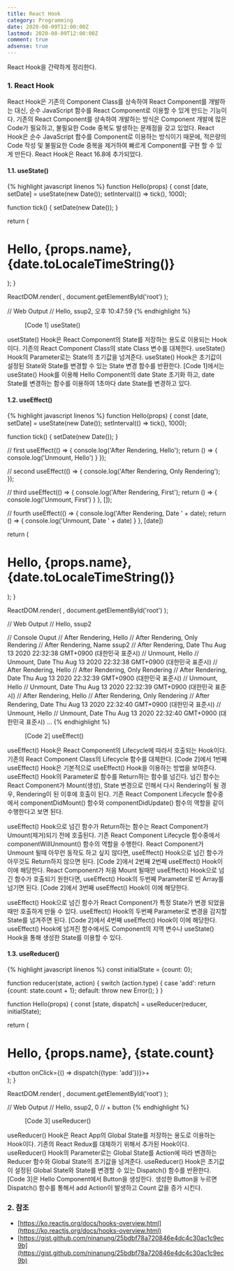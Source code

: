 ```yaml
---
title: React Hook
category: Programming
date: 2020-08-09T12:00:00Z
lastmod: 2020-08-09T12:00:00Z
comment: true
adsense: true
---
```


React Hook을 간략하게 정리한다.

### 1. React Hook

React Hook은 기존의 Component Class를 상속하여 React Component를 개발하는 대신, 순수 JavaScript 함수를 React Component로 이용할 수 있게 만드는 기능이다. 기존의 React Component를 상속하여 개발하는 방식은 Component 개발에 많은 Code가 필요하고, 불필요한 Code 중복도 발생하는 문제점을 갖고 있었다. React Hook은 순수 JavaScript 함수를 Component로 이용하는 방식이기 때문에, 적은량의 Code 작성 및 불필요한 Code 중복을 제거하여 빠르게 Component를 구현 할 수 있게 만든다. React Hook은 React 16.8에 추가되었다.

#### 1.1. useState()

{% highlight javascript linenos %}
function Hello(props) {
  const [date, setDate] = useState(new Date());
  setInterval(() => tick(), 1000);

  function tick() {
    setDate(new Date());
  }

  return (
    <div>
      <h1>Hello, {props.name}, {date.toLocaleTimeString()}</h1>
    </div>
  );
}

ReactDOM.render(
  <Hello name='ssup2' />,
  document.getElementById('root')
);

// Web Output
// Hello, ssup2, 오후 10:47:59
{% endhighlight %}
<figure>
<figcaption class="caption">[Code 1] useState()</figcaption>
</figure>

usetState() Hook은 React Component의 State를 저장하는 용도로 이용되는 Hook이다. 기존의 React Component Class의 state Class 변수를 대체한다. useState() Hook의 Parameter로는 State의 초기값을 넘겨준다. useState() Hook은 초기값이 설정된 State와 State를 변경할 수 있는 State 변경 함수를 반환한다. [Code 1]에서는 useState() Hook를 이용해 Hello Component의 date State 초기화 하고, date State를 변경하는 함수를 이용하여 1초마다 date State를 변경하고 있다.

#### 1.2. useEffect()

{% highlight javascript linenos %}
function Hello(props) {
  const [date, setDate] = useState(new Date());
  setInterval(() => tick(), 1000);

  function tick() {
    setDate(new Date());
  }

  // first 
  useEffect(() => {
    console.log('After Rendering, Hello');
    return () => {
      console.log('Unmount, Hello')
    }
  });

  // second
  useEffect(() => {
    console.log('After Rendering, Only Rendering');
  });

  // third
  useEffect(() => {
    console.log('After Rendering, First');
    return () => {
      console.log('Unmount, First')
    }
  }, []);

  // fourth
  useEffect(() => {
    console.log('After Rendering, Date ' + date);
    return () => {
      console.log('Unmount, Date ' + date)
    }
  }, [date])

  return (
    <div>
      <h1>Hello, {props.name}, {date.toLocaleTimeString()}</h1>
    </div>
  );
}

ReactDOM.render(
  <Hello name='ssup2' />,
  document.getElementById('root')
);

// Web Output
// Hello, ssup2

// Console Ouput
// After Rendering, Hello
// After Rendering, Only Rendering
// After Rendering, Name ssup2
// After Rendering, Date Thu Aug 13 2020 22:32:38 GMT+0900 (대한민국 표준시)
// Unmount, Hello
// Unmount, Date Thu Aug 13 2020 22:32:38 GMT+0900 (대한민국 표준시)
// After Rendering, Hello
// After Rendering, Only Rendering
// After Rendering, Date Thu Aug 13 2020 22:32:39 GMT+0900 (대한민국 표준시)
// Unmount, Hello
// Unmount, Date Thu Aug 13 2020 22:32:39 GMT+0900 (대한민국 표준시)
// After Rendering, Hello
// After Rendering, Only Rendering
// After Rendering, Date Thu Aug 13 2020 22:32:40 GMT+0900 (대한민국 표준시)
// Unmount, Hello
// Unmount, Date Thu Aug 13 2020 22:32:40 GMT+0900 (대한민국 표준시)
...
{% endhighlight %}
<figure>
<figcaption class="caption">[Code 2] useEffect()</figcaption>
</figure>

useEffect() Hook은 React Component의 Lifecycle에 따라서 호출되는 Hook이다. 기존의 React Component Class의 Lifecycle 함수를 대체한다. [Code 2]에서 1번째 useEffect() Hook은 기본적으로 useEffect() Hook을 이용하는 방법을 보여준다. useEffect() Hook의 Parameter로 함수를 Return하는 함수를 넘긴다. 넘긴 함수는 React Component가 Mount(생성), State 변경으로 인해서 다시 Rendering이 될 경우, Rendering이 된 이후에 호출이 된다. 기존 React Component Lifecycle 함수중에서 componentDidMount() 함수와 componentDidUpdate() 함수의 역할을 같이 수행한다고 보면 된다.

useEffect() Hook으로 넘긴 함수가 Return하는 함수는 React Component가 Umount(제거)되기 전에 호출된다. 기존 React Component Lifecycle 함수중에서 componentWillUnmount() 함수의 역할을 수행한다. React Component가 Unmount 될때 아무런 동작도 하고 싶지 않다면, useEffect() Hook으로 넘긴 함수가 아무것도 Return하지 않으면 된다. [Code 2]에서 2번째 2번째 useEffect() Hook이 이에 해당한다. React Component가 처음 Mount 될때만 useEffect() Hook으로 넘긴 함수가 호출되기 원한다면, useEffect() Hook의 두번째 Parameter로 빈 Array를 넘기면 된다. [Code 2]에서 3번째 useEffect() Hook이 이에 해당한다.

useEffect() Hook으로 넘긴 함수가 React Component가 특정 State가 변경 되었을때만 호출하게 만들 수 있다. useEffect() Hook의 두번째 Parameter로 변경을 감지할 State를 넘겨주면 된다. [Code 2]에서 4번째 useEffect() Hook이 이에 해당한다. useEffect() Hook에 넘겨진 함수에서도 Component의 지역 변수나 useState() Hook을 통해 생성한 State를 이용할 수 있다.

#### 1.3. useReducer()

{% highlight javascript linenos %}
const initialState = {count: 0};

function reducer(state, action) {
  switch (action.type) {
    case 'add':
      return {count: state.count + 1};
    default:
      throw new Error();
  }
}

function Hello(props) {
  const [state, dispatch] = useReducer(reducer, initialState);

  return (
    <div>
      <h1>Hello, {props.name}, {state.count}</h1>
      <button onClick={() => dispatch({type: 'add'})}>+</button>
    </div>
  );
}

ReactDOM.render(
  <Hello name='ssup2' />,
  document.getElementById('root')
);

// Web Output
// Hello, ssup2, 0
// + button
{% endhighlight %}
<figure>
<figcaption class="caption">[Code 3] useReducer()</figcaption>
</figure>

useReducer() Hook은 React App의 Global State를 저장하는 용도로 이용하는 Hook이다. 기존의 React Redux를 대체하기 위해서 추가된 Hook이다. useReducer() Hook의 Parameter로는 Global State를 Action에 따라 변경하는 Reducer 함수와 Global State의 초기값을 넘겨준다. useReducer() Hook은 초기값이 설정된 Global State와 State를 변경할 수 있는 Dispatch() 함수를 반환한다. [Code 3]은 Hello Component에서 Button을 생성한다. 생성한 Button을 누르면 Dispatch() 함수를 통해서 add Action이 발생하고 Count 값을 증가 시킨다.

### 2. 참조

* [https://ko.reactjs.org/docs/hooks-overview.html](https://ko.reactjs.org/docs/hooks-overview.html)
* [https://gist.github.com/ninanung/25bdbf78a720846e4dc4c30ac1c9ec9b](https://gist.github.com/ninanung/25bdbf78a720846e4dc4c30ac1c9ec9b)